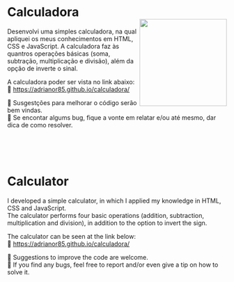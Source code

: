 # Calculadora
<img align="right" width="200px" style="margin-top: -20px" src="https://user-images.githubusercontent.com/73034540/168484706-33f2c7d4-4c63-4f25-9739-d78c57d31d56.png">

Desenvolvi uma simples calculadora, na qual apliquei os meus conhecimentos em HTML, CSS e JavaScript.
A calculadora faz às quantros operações básicas (soma, subtração, multiplicação e divisão), além da opção de inverte o sinal.


A calculadora poder ser vista no link abaixo:<br>
🔗 https://adrianor85.github.io/calculadora/

📣 Susgestções para melhorar o código serão bem vindas.<br>
🐛 Se encontar algums bug, fique a vonte em relatar e/ou até mesmo, dar dica de como resolver.

 </div>

  




<br>
<br>
<br>

# Calculator
I developed a simple calculator, in which I applied my knowledge in HTML, CSS and JavaScript.<br>
The calculator performs four basic operations (addition, subtraction, multiplication and division), in addition to the option to invert the sign.
<br>

The calculator can be seen at the link below:<br>
🔗 https://adrianor85.github.io/calculadora/

📣 Suggestions to improve the code are welcome.<br>
🐛 If you find any bugs, feel free to report and/or even give a tip on how to solve it.
